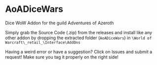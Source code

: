 # AoADiceWars
Dice WoW Addon for the guild Adventures of Azeroth

Simply grab the Source Code (.zip) from the releases and install like any other addon by dropping the extracted folder (`AoADiceWars`) in `\World of Warcraft\_retail_\Interface\AddOns`

Having a weird error or have a suggestion? Click on Issues and submit a request! Make sure you tag it properly on the right side!
